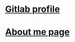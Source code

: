 # [Gitlab profile](https://gitlab.com/slusheea)
# [About me page](https://slushee.gitlab.io/about_me/)
